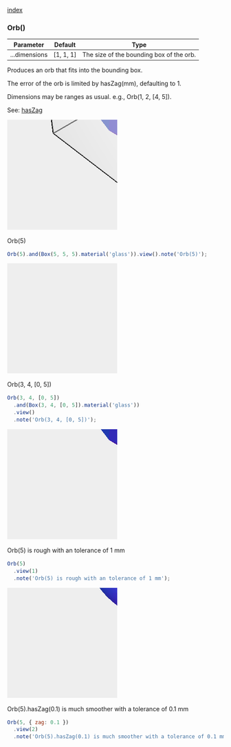 [index](../../nb/api/index.md)
### Orb()
Parameter|Default|Type
---|---|---
...dimensions|[1, 1, 1]|The size of the bounding box of the orb.

Produces an orb that fits into the bounding box.

The error of the orb is limited by hasZag(mm), defaulting to 1.

Dimensions may be ranges as usual. e.g., Orb(1, 2, [4, 5]).

See: [hasZag](../../nb/api/hasZag.md)

![Image](test.md.$2.png)

Orb(5)

```JavaScript
Orb(5).and(Box(5, 5, 5).material('glass')).view().note('Orb(5)');
```

![Image](test.md.$3.png)

Orb(3, 4, [0, 5])

```JavaScript
Orb(3, 4, [0, 5])
  .and(Box(3, 4, [0, 5]).material('glass'))
  .view()
  .note('Orb(3, 4, [0, 5])');
```

![Image](test.md.$4_1.png)

Orb(5) is rough with an tolerance of 1 mm

```JavaScript
Orb(5)
  .view(1)
  .note('Orb(5) is rough with an tolerance of 1 mm');
```

![Image](test.md.$5_2.png)

Orb(5).hasZag(0.1) is much smoother with a tolerance of 0.1 mm

```JavaScript
Orb(5, { zag: 0.1 })
  .view(2)
  .note('Orb(5).hasZag(0.1) is much smoother with a tolerance of 0.1 mm');
```
